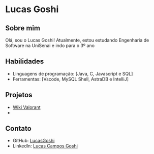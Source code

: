 # Lucas Goshi

## Sobre mim
Olá, sou o Lucas Goshi! Atualmente, estou estudando Engenharia de Software na UniSenai e indo para o 3º ano

## Habilidades
- Linguagens de programação: [Java, C, Javascript e SQL]
- Ferramentas: [Vscode, MySQL Shell, AstraDB e IntelliJ]

## Projetos
- [Wiki Valorant](https://github.com/LucasGoshi/wiki-valorant.git)
- 
## Contato
- GitHub: [LucasGoshi](https://github.com/LucasGoshi)
- LinkedIn: [Lucas Campos Goshi](https://www.linkedin.com/in/lucas-campos-goshi-6455b0284/)
